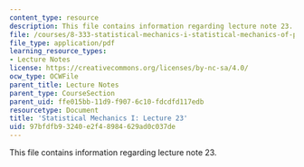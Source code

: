 ```yaml
---
content_type: resource
description: This file contains information regarding lecture note 23.
file: /courses/8-333-statistical-mechanics-i-statistical-mechanics-of-particles-fall-2013/97bfdfb93240e2f48984629ad0c037de_MIT8_333F13_Lec23.pdf
file_type: application/pdf
learning_resource_types:
- Lecture Notes
license: https://creativecommons.org/licenses/by-nc-sa/4.0/
ocw_type: OCWFile
parent_title: Lecture Notes
parent_type: CourseSection
parent_uid: ffe015bb-11d9-f907-6c10-fdcdfd117edb
resourcetype: Document
title: 'Statistical Mechanics I: Lecture 23'
uid: 97bfdfb9-3240-e2f4-8984-629ad0c037de
---
```

This file contains information regarding lecture note 23.